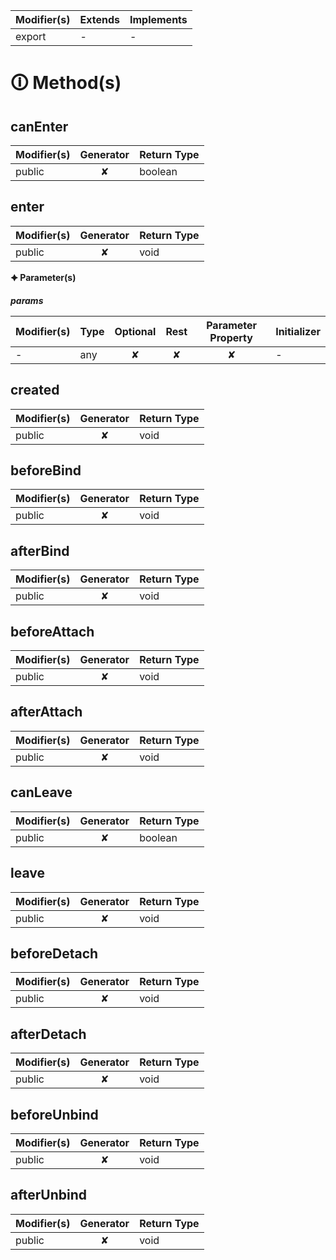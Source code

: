 | Modifier(s)                            | Extends                      | Implements                                    |
|----------------------------------------|------------------------------|-----------------------------------------------|
| export | - | - |

# &#128712; Method(s)

## canEnter

| Modifier(s)                              | Generator                          | Return Type                       |
|------------------------------------------|:----------------------------------:|-----------------------------------|
| public | ✘ | boolean |

## enter

| Modifier(s)                              | Generator                          | Return Type                       |
|------------------------------------------|:----------------------------------:|-----------------------------------|
| public | ✘ | void |

**&#128966; Parameter(s)**

_**params**_

| Modifier(s)                              | Type                        | Optional                           | Rest                          | Parameter Property                          | Initializer                       |
|------------------------------------------|-----------------------------|:----------------------------------:|:-----------------------------:|:-------------------------------------------:|-----------------------------------|
| - | any | ✘  | ✘ | ✘ | - |

## created

| Modifier(s)                              | Generator                          | Return Type                       |
|------------------------------------------|:----------------------------------:|-----------------------------------|
| public | ✘ | void |

## beforeBind

| Modifier(s)                              | Generator                          | Return Type                       |
|------------------------------------------|:----------------------------------:|-----------------------------------|
| public | ✘ | void |

## afterBind

| Modifier(s)                              | Generator                          | Return Type                       |
|------------------------------------------|:----------------------------------:|-----------------------------------|
| public | ✘ | void |

## beforeAttach

| Modifier(s)                              | Generator                          | Return Type                       |
|------------------------------------------|:----------------------------------:|-----------------------------------|
| public | ✘ | void |

## afterAttach

| Modifier(s)                              | Generator                          | Return Type                       |
|------------------------------------------|:----------------------------------:|-----------------------------------|
| public | ✘ | void |

## canLeave

| Modifier(s)                              | Generator                          | Return Type                       |
|------------------------------------------|:----------------------------------:|-----------------------------------|
| public | ✘ | boolean |

## leave

| Modifier(s)                              | Generator                          | Return Type                       |
|------------------------------------------|:----------------------------------:|-----------------------------------|
| public | ✘ | void |

## beforeDetach

| Modifier(s)                              | Generator                          | Return Type                       |
|------------------------------------------|:----------------------------------:|-----------------------------------|
| public | ✘ | void |

## afterDetach

| Modifier(s)                              | Generator                          | Return Type                       |
|------------------------------------------|:----------------------------------:|-----------------------------------|
| public | ✘ | void |

## beforeUnbind

| Modifier(s)                              | Generator                          | Return Type                       |
|------------------------------------------|:----------------------------------:|-----------------------------------|
| public | ✘ | void |

## afterUnbind

| Modifier(s)                              | Generator                          | Return Type                       |
|------------------------------------------|:----------------------------------:|-----------------------------------|
| public | ✘ | void |